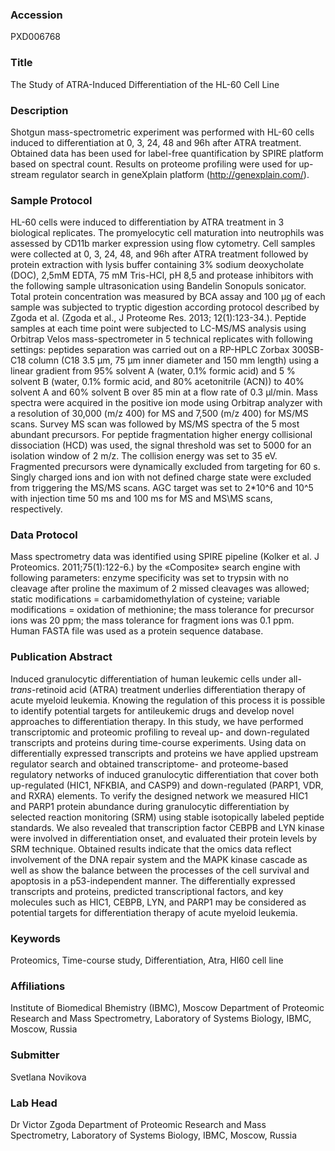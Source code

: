 ### Accession
PXD006768

### Title
The Study of ATRA-Induced Differentiation of the HL-60 Cell Line

### Description
Shotgun mass-spectrometric experiment was performed with HL-60 cells induced to differentiation at 0, 3, 24, 48 and 96h after ATRA treatment. Obtained data has been used for label-free quantification by SPIRE platform based on spectral count. Results on proteome profiling were used for up-stream regulator search in geneXplain platform (http://genexplain.com/).

### Sample Protocol
HL-60 cells were induced to differentiation by ATRA treatment in 3 biological replicates. The promyelocytic cell maturation into neutrophils was assessed by CD11b marker expression using flow cytometry. Cell samples were collected at 0, 3, 24, 48, and 96h after ATRA treatment followed by protein extraction with lysis buffer containing 3% sodium deoxycholate (DOC), 2,5mM EDTA, 75 mM Tris-HCl, pH 8,5 and protease inhibitors with the following sample ultrasonication using Bandelin Sonopuls sonicator. Total protein concentration was measured by BCA assay and 100 µg of each sample was subjected to tryptic digestion according protocol described by Zgoda et al. (Zgoda et al., J Proteome Res. 2013; 12(1):123-34.). Peptide samples at each time point were subjected to LC-MS/MS analysis using Orbitrap Velos mass-spectrometer in 5 technical replicates with following settings: peptides separation was carried out on a RP-HPLC Zorbax 300SB-C18 column (C18 3.5 µm, 75 µm inner diameter and 150 mm length) using a linear gradient from 95% solvent A (water, 0.1% formic acid) and 5 % solvent B (water, 0.1% formic acid, and 80% acetonitrile (ACN)) to 40% solvent A and 60% solvent B over 85 min at a flow rate of 0.3 µl/min. Mass spectra were acquired in the positive ion mode using Orbitrap analyzer with a resolution of 30,000 (m/z 400) for MS and 7,500 (m/z 400) for MS/MS scans. Survey MS scan was followed by MS/MS spectra of the 5 most abundant precursors. For peptide fragmentation higher energy collisional dissociation (HCD) was used, the signal threshold was set to 5000 for an isolation window of 2 m/z. The collision energy was set to 35 eV. Fragmented precursors were dynamically excluded from targeting for 60 s. Singly charged ions and ion with not defined charge state were excluded from triggering the MS/MS scans. AGC target was set to 2*10^6 and 10^5 with injection time 50 ms and 100 ms for MS and MS\MS scans, respectively.

### Data Protocol
Mass spectrometry data was identified using SPIRE pipeline (Kolker et al. J Proteomics. 2011;75(1):122-6.) by the «Composite» search engine with following parameters: enzyme specificity was set to trypsin with no cleavage after proline the maximum of 2 missed cleavages was allowed; static modifications = carbamidomethylation of cysteine; variable modifications = oxidation of methionine; the mass tolerance for precursor ions was 20 ppm; the mass tolerance for fragment ions was 0.1 ppm. Human FASTA file was used as a protein sequence database.

### Publication Abstract
Induced granulocytic differentiation of human leukemic cells under all-<i>trans</i>-retinoid acid (ATRA) treatment underlies differentiation therapy of acute myeloid leukemia. Knowing the regulation of this process it is possible to identify potential targets for antileukemic drugs and develop novel approaches to differentiation therapy. In this study, we have performed transcriptomic and proteomic profiling to reveal up- and down-regulated transcripts and proteins during time-course experiments. Using data on differentially expressed transcripts and proteins we have applied upstream regulator search and obtained transcriptome- and proteome-based regulatory networks of induced granulocytic differentiation that cover both up-regulated (HIC1, NFKBIA, and CASP9) and down-regulated (PARP1, VDR, and RXRA) elements. To verify the designed network we measured HIC1 and PARP1 protein abundance during granulocytic differentiation by selected reaction monitoring (SRM) using stable isotopically labeled peptide standards. We also revealed that transcription factor CEBPB and LYN kinase were involved in differentiation onset, and evaluated their protein levels by SRM technique. Obtained results indicate that the omics data reflect involvement of the DNA repair system and the MAPK kinase cascade as well as show the balance between the processes of the cell survival and apoptosis in a p53-independent manner. The differentially expressed transcripts and proteins, predicted transcriptional factors, and key molecules such as HIC1, CEBPB, LYN, and PARP1 may be considered as potential targets for differentiation therapy of acute myeloid leukemia.

### Keywords
Proteomics, Time-course study, Differentiation, Atra, Hl60 cell line

### Affiliations
Institute of Biomedical Bhemistry (IBMC), Moscow
Department of Proteomic Research and Mass Spectrometry, Laboratory of Systems Biology, IBMC, Moscow, Russia

### Submitter
Svetlana Novikova

### Lab Head
Dr Victor Zgoda
Department of Proteomic Research and Mass Spectrometry, Laboratory of Systems Biology, IBMC, Moscow, Russia


